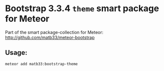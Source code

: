 # Bootstrap 3.3.4 `theme` smart package for Meteor

Part of the smart package-collection for Meteor: http://github.com/matb33/meteor-bootstrap

## Usage:

`meteor add matb33:bootstrap-theme`